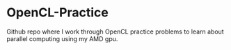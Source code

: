 # OpenCL-Practice
Github repo where I work through OpenCL practice problems to learn about parallel computing using my AMD gpu.
